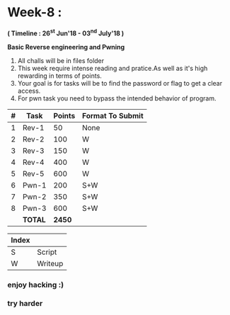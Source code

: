 # Week-8 :

**( Timeline : 26<sup>st</sup> Jun'18 - 03<sup>nd</sup> July'18 )**
 
 **Basic Reverse engineering and Pwning**
 
 1. All challs will be in files folder
 2. This week require intense reading and pratice.As well as it's high rewarding in terms of points.
 3. Your goal is for tasks will be to find the password or flag to  get a clear access.
 4. For pwn task you need to bypass the intended behavior of program.
  


|#| Task		| Points	|	Format To Submit	|
|--| ------------- 	| -------------	|-------------------|
|1| Rev-1  | 50 |None 
|2| Rev-2  | 100 |W|
|3| Rev-3 |150 |W|
|4| Rev-4  | 400  |W|
|5| Rev-5| 600  |W|
|6| Pwn-1 |200|S+W|
|7| Pwn-2  |350| S+W|
|8| Pwn-3 | 600  |S+W|
|| **TOTAL** 	| **2450**	|




Index	|	|
--------|-------|
S	| Script	|
W | Writeup 




### enjoy hacking :)
### try harder
